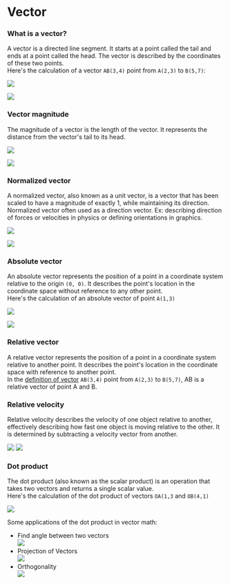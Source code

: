 # Vector

### What is a vector?

A vector is a directed line segment. It starts at a point called the tail and ends at a point called the head. The vector is described by the coordinates of these two points.<br/>
Here's the calculation of a vector `AB(3,4)` point from `A(2,3)` to `B(5,7)`:

![](resources/vector/vector-math.png)

![](resources/vector/vector.png)

### Vector magnitude

The magnitude of a vector is the length of the vector. It represents the distance from the vector's tail to its head.

![](resources/vector/vector-length-math.png)

![](resources/vector/vector-length.png)

### Normalized vector

A normalized vector, also known as a unit vector, is a vector that has been scaled to have a magnitude of exactly 1, while maintaining its direction.<br/>
Normalized vector often used as a direction vector. Ex: describing direction of forces or velocities in physics or defining orientations in graphics.

![](resources/vector/vector-normalized-math.png)

![](resources/vector/vector-normalized.png)

### Absolute vector
An absolute vector represents the position of a point in a coordinate system relative to the origin `(0, 0)`. It describes the point's location in the coordinate space without reference to any other point.<br/>
Here's the calculation of an absolute vector of point `A(1,3)`

![](resources/vector/vector-absolute-math.png)

![](resources/vector/vector-absolute.png)

### Relative vector

A relative vector represents the position of a point in a coordinate system relative to another point. It describes the point's location in the coordinate space with reference to another point.<br/>
In the [definition of vector](0.vector.md#what-is-a-vector) `AB(3,4)` point from `A(2,3)` to `B(5,7)`, AB is a relative vector of point A and B.

### Relative velocity

Relative velocity describes the velocity of one object relative to another, effectively describing how fast one object is moving relative to the other. It is determined by subtracting a velocity vector from another.

![](resources/vector/vector-relative-velocity-math.png)
![](resources/vector/vector-relative-velocity.png)

### Dot product

The dot product (also known as the scalar product) is an operation that takes two vectors and returns a single scalar value.<br/>
Here's the calculation of the dot product of vectors `OA(1,3` and `OB(4,1)`

![](resources/vector/vector-dot-product-math.png)

Some applications of the dot product in vector math:

- Find angle between two vectors<br/>
![](resources/vector/vector-dot-product-angle.png)
- Projection of Vectors<br/>
![](resources/vector/vector-dot-product-projection.png)
- Orthogonality<br/>
![](resources/vector/vector-dot-product-orthogonality.png)
